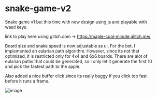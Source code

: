 # snake-game-v2

Snake game v1 but this time with new design using js and playable with wasd keys.

link to play here using glitch.com -> https://maple-cool-minute.glitch.me/

Board size and snake speed is now adjustable as ui.
For the bot, I implemented an eularian path algorithm. However, since its not that optimized, it is restricted only for 4x4 and 6x6 boards.
There are alot of eularian paths that could be generated, so I only let it generate the first 10 and pick the fastest path to the apple.

Also added a nice buffer click since its really buggy if you click too fast before it runs a frame.

![image](https://user-images.githubusercontent.com/83481110/208331661-97cb36b8-09d6-4294-adfb-38f7908f2e44.png)
